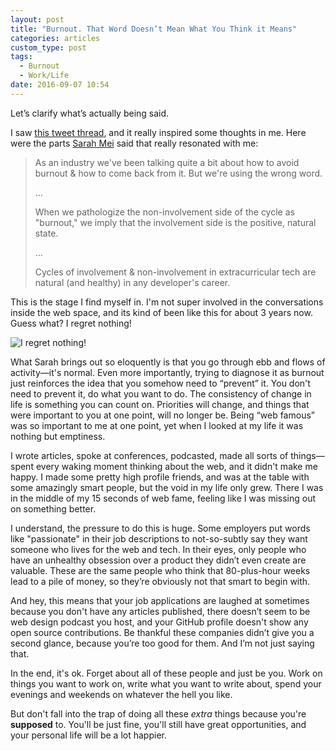 ```yaml
---
layout: post
title: "Burnout. That Word Doesn’t Mean What You Think it Means"
categories: articles
custom_type: post
tags:
  - Burnout
  - Work/Life
date: 2016-09-07 10:54
---
```

Let’s clarify what’s actually being said.

I saw [this tweet thread](https://twitter.com/sarahmei/status/771093162676727808), and it really inspired some thoughts in me. Here were the parts [Sarah Mei](http://www.sarahmei.com/blog/) said that really resonated with me:

> As an industry we've been talking quite a bit about how to avoid burnout & how to come back from it. But we're using the wrong word.
>
>…
>
> When we pathologize the non-involvement side of the cycle as "burnout," we imply that the involvement side is the positive, natural state.
>
>…
>
> Cycles of involvement & non-involvement in extracurricular tech are natural (and healthy) in any developer's career.

This is the stage I find myself in. I'm not super involved in the conversations inside the web space, and its kind of been like this for about 3 years now. Guess what? I regret nothing!

![I regret nothing!](http://i.giphy.com/p837FJ0slt0eQ.gif "I regret nothing!")

What Sarah brings out so eloquently is that you go through ebb and flows of activity—it's normal. Even more importantly, trying to diagnose it as burnout just reinforces the idea that you somehow need to “prevent” it. You don't need to prevent it, do what you want to do. The consistency of change in life is something you can count on. Priorities will change, and things that were important to you at one point, will no longer be. Being “web famous” was so important to me at one point, yet when I looked at my life it was nothing but emptiness.

I wrote articles, spoke at conferences, podcasted, made all sorts of things—spent every waking moment thinking about the web, and it didn't make me happy. I made some pretty high profile friends, and was at the table with some amazingly smart people, but the void in my life only grew. There I was in the middle of my 15 seconds of web fame, feeling like I was missing out on something better.

I understand, the pressure to do this is huge. Some employers put words like "passionate" in their job descriptions to not-so-subtly say they want someone who lives for the web and tech. In their eyes, only people who have an unhealthy obsession over a product they didn’t even create are valuable. These are the same people who think that 80-plus-hour weeks lead to a pile of money, so they’re obviously not that smart to begin with.

And hey, this means that your job applications are laughed at sometimes because you don't have any articles published, there doesn’t seem to be web design podcast you host, and your GitHub profile doesn't show any open source contributions. Be thankful these companies didn’t give you a second glance, because you’re too good for them. And I’m not just saying that.

In the end, it's ok. Forget about all of these people and just be you. Work on things you want to work on, write what you want to write about, spend your evenings and weekends on whatever the hell you like.

But don't fall into the trap of doing all these *extra* things because you're **supposed** to. You'll be just fine, you'll still have great opportunities, and your personal life will be a lot happier.